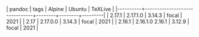| pandoc   | tags                          | Alpine | Ubuntu | TeXLive |
|----------+-------------------------------+--------+--------+---------|
| 2.17.1   | 2.17.1.0                      | 3.14.3 | focal  |    2021 |
| 2.17     | 2.17.0.0                      | 3.14.3 | focal  |    2021 |
| 2.16.1   | 2.16.1.0 2.16.1               | 3.12.9 | focal  |    2021 |
